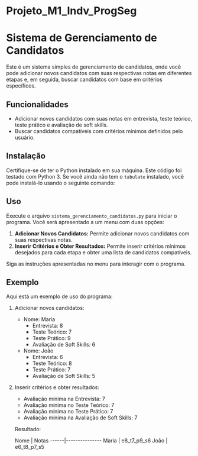 # Projeto_M1_Indv_ProgSeg

# Sistema de Gerenciamento de Candidatos

Este é um sistema simples de gerenciamento de candidatos, onde você pode adicionar novos candidatos com suas respectivas notas em diferentes etapas e, em seguida, buscar candidatos com base em critérios específicos.

## Funcionalidades

- Adicionar novos candidatos com suas notas em entrevista, teste teórico, teste prático e avaliação de soft skills.
- Buscar candidatos compatíveis com critérios mínimos definidos pelo usuário.

## Instalação

Certifique-se de ter o Python instalado em sua máquina. Este código foi testado com Python 3. Se você ainda não tem o `tabulate` instalado, você pode instalá-lo usando o seguinte comando:

## Uso

Execute o arquivo `sistema_gerenciamento_candidatos.py` para iniciar o programa. Você será apresentado a um menu com duas opções:

1. **Adicionar Novos Candidatos:** Permite adicionar novos candidatos com suas respectivas notas.
2. **Inserir Critérios e Obter Resultados:** Permite inserir critérios mínimos desejados para cada etapa e obter uma lista de candidatos compatíveis.

Siga as instruções apresentadas no menu para interagir com o programa.

## Exemplo

Aqui está um exemplo de uso do programa:

1. Adicionar novos candidatos:
   - Nome: Maria
     - Entrevista: 8
     - Teste Teórico: 7
     - Teste Prático: 9
     - Avaliação de Soft Skills: 6
   - Nome: João
     - Entrevista: 6
     - Teste Teórico: 8
     - Teste Prático: 7
     - Avaliação de Soft Skills: 5

2. Inserir critérios e obter resultados:
   - Avaliação mínima na Entrevista: 7
   - Avaliação mínima no Teste Teórico: 7
   - Avaliação mínima no Teste Prático: 7
   - Avaliação mínima na Avaliação de Soft Skills: 7

   Resultado:

   Nome  | Notas
------|---------------
Maria | e8_t7_p9_s6
João  | e6_t8_p7_s5

